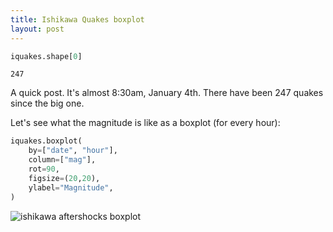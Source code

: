 ```yaml
---
title: Ishikawa Quakes boxplot
layout: post
---
```


```python
iquakes.shape[0]
```

```
247
```

A quick post. It's almost 8:30am, January 4th. There have been 247 quakes since the big one.

Let's see what the magnitude is like as a boxplot (for every hour):

```python
iquakes.boxplot(
    by=["date", "hour"],
    column=["mag"],
    rot=90,
    figsize=(20,20),
    ylabel="Magnitude",
)

```

![ishikawa aftershocks boxplot]({{site.url}}/assets/20240104-quakeboxplotimg.png)